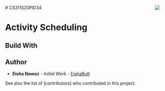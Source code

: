 <img src="./icon.png" align="right" />
# CS311S20PID34

# Activity Scheduling  
## Build With


## Author
* **Eisha Nawaz** - *Initial Work* - [EishaButt](https://github.com/EishaButt)

See also the list of [contributors] who contributed in this project.

